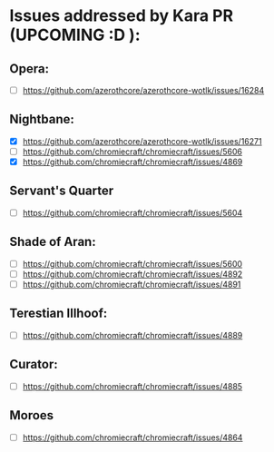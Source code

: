 # Issues addressed by Kara PR (UPCOMING :D ):

## Opera:
- [ ] https://github.com/azerothcore/azerothcore-wotlk/issues/16284
## Nightbane:
- [x] https://github.com/azerothcore/azerothcore-wotlk/issues/16271
- [ ] https://github.com/chromiecraft/chromiecraft/issues/5606
- [x] https://github.com/chromiecraft/chromiecraft/issues/4869
## Servant's Quarter
- [ ] https://github.com/chromiecraft/chromiecraft/issues/5604
## Shade of Aran:
- [ ] https://github.com/chromiecraft/chromiecraft/issues/5600
- [ ] https://github.com/chromiecraft/chromiecraft/issues/4892
- [ ] https://github.com/chromiecraft/chromiecraft/issues/4891
## Terestian Illhoof:
- [ ] https://github.com/chromiecraft/chromiecraft/issues/4889
## Curator:
- [ ] https://github.com/chromiecraft/chromiecraft/issues/4885
## Moroes
- [ ] https://github.com/chromiecraft/chromiecraft/issues/4864
